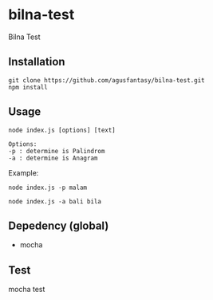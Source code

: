 # bilna-test
Bilna Test

## Installation 
```ssh 
git clone https://github.com/agusfantasy/bilna-test.git
npm install
```

## Usage
```ssh
node index.js [options] [text]

Options:
-p : determine is Palindrom
-a : determine is Anagram
```

Example:
```ssh
node index.js -p malam

node index.js -a bali bila
```

## Depedency (global)
- mocha

## Test
mocha test

